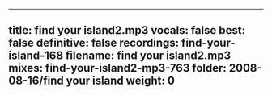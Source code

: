 
---
title: find your island2.mp3
vocals: false
best: false
definitive: false
recordings: find-your-island-168
filename: find your island2.mp3
mixes: find-your-island2-mp3-763
folder: 2008-08-16/find your island
weight: 0
---
